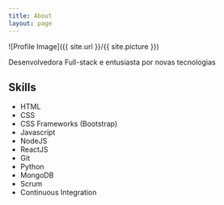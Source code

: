 ```yaml
---
title: About
layout: page
---
```

![Profile Image]({{ site.url }}/{{ site.picture }})

<p>Desenvolvedora Full-stack e entusiasta por novas tecnologias</p>

<h2>Skills</h2>

<ul class="skill-list">
	<li>HTML</li>
	<li>CSS</li>
	<li>CSS Frameworks (Bootstrap)</li>
	<li>Javascript</li>
	<li>NodeJS</li>
	<li>ReactJS</li>
	<li>Git</li>
	<li>Python</li>
	<li>MongoDB</li>
	<li>Scrum</li>
	<li>Continuous Integration</li>
</ul>